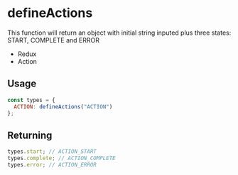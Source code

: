 # defineActions

This function will return an object with initial string inputed plus three states: START, COMPLETE and ERROR

- Redux
- Action

## Usage

```js
const types = {
  ACTION: defineActions("ACTION")
};
```

## Returning

```js
types.start; // ACTION_START
types.complete; // ACTION_COMPLETE
types.error; // ACTION_ERROR
```
